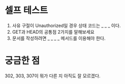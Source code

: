 # 셀프 테스트
1. 사유 구절이 Unauthorized일 경우 상태 코드는 _ _ _ 이다.
2. GET과 HEAD의 공통점 2가지를 말해보세요
3. 문서를 작성하려면 _ _ _ _ 메서드를 이용해야 한다.

# 궁금한 점
302, 303, 307이 뭐가 다른 지 아직도 잘 모르겠다.